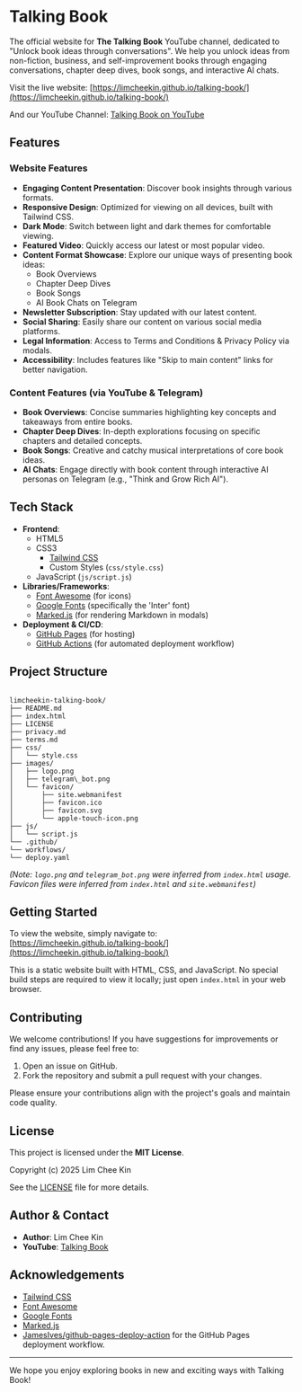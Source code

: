# Talking Book

The official website for **The Talking Book** YouTube channel, dedicated to "Unlock book ideas through conversations". We help you unlock ideas from non-fiction, business, and self-improvement books through engaging conversations, chapter deep dives, book songs, and interactive AI chats.

Visit the live website: [https://limcheekin.github.io/talking-book/](https://limcheekin.github.io/talking-book/)

And our YouTube Channel: [Talking Book on YouTube](https://www.youtube.com/%40TalkingBookYT)

## Features

### Website Features

  * **Engaging Content Presentation**: Discover book insights through various formats.
  * **Responsive Design**: Optimized for viewing on all devices, built with Tailwind CSS.
  * **Dark Mode**: Switch between light and dark themes for comfortable viewing.
  * **Featured Video**: Quickly access our latest or most popular video.
  * **Content Format Showcase**: Explore our unique ways of presenting book ideas:
      * Book Overviews
      * Chapter Deep Dives
      * Book Songs
      * AI Book Chats on Telegram
  * **Newsletter Subscription**: Stay updated with our latest content.
  * **Social Sharing**: Easily share our content on various social media platforms.
  * **Legal Information**: Access to Terms and Conditions & Privacy Policy via modals.
  * **Accessibility**: Includes features like "Skip to main content" links for better navigation.

### Content Features (via YouTube & Telegram)

  * **Book Overviews**: Concise summaries highlighting key concepts and takeaways from entire books.
  * **Chapter Deep Dives**: In-depth explorations focusing on specific chapters and detailed concepts.
  * **Book Songs**: Creative and catchy musical interpretations of core book ideas.
  * **AI Chats**: Engage directly with book content through interactive AI personas on Telegram (e.g., "Think and Grow Rich AI").

## Tech Stack

  * **Frontend**:
      * HTML5
      * CSS3
          * [Tailwind CSS](https://tailwindcss.com/)
          * Custom Styles (`css/style.css`)
      * JavaScript (`js/script.js`)
  * **Libraries/Frameworks**:
      * [Font Awesome](https://fontawesome.com/) (for icons)
      * [Google Fonts](https://fonts.google.com/) (specifically the 'Inter' font)
      * [Marked.js](https://marked.js.org/) (for rendering Markdown in modals)
  * **Deployment & CI/CD**:
      * [GitHub Pages](https://pages.github.com/) (for hosting)
      * [GitHub Actions](https://github.com/features/actions) (for automated deployment workflow)

## Project Structure

```

limcheekin-talking-book/
├── README.md
├── index.html
├── LICENSE
├── privacy.md
├── terms.md
├── css/
│   └── style.css
├── images/
│   ├── logo.png
│   ├── telegram\_bot.png
│   └── favicon/
│       ├── site.webmanifest
│       ├── favicon.ico
│       ├── favicon.svg
│       └── apple-touch-icon.png
├── js/
│   └── script.js
└── .github/
└── workflows/
└── deploy.yaml

```

*(Note: `logo.png` and `telegram_bot.png` were inferred from `index.html` usage. Favicon files were inferred from `index.html` and `site.webmanifest`)*

## Getting Started

To view the website, simply navigate to:
[https://limcheekin.github.io/talking-book/](https://limcheekin.github.io/talking-book/)

This is a static website built with HTML, CSS, and JavaScript. No special build steps are required to view it locally; just open `index.html` in your web browser.

## Contributing

We welcome contributions\! If you have suggestions for improvements or find any issues, please feel free to:

1.  Open an issue on GitHub.
2.  Fork the repository and submit a pull request with your changes.

Please ensure your contributions align with the project's goals and maintain code quality.

## License

This project is licensed under the **MIT License**.

Copyright (c) 2025 Lim Chee Kin

See the [LICENSE](LICENSE) file for more details.

## Author & Contact

  * **Author**: Lim Chee Kin
  * **YouTube**: [Talking Book](https://www.youtube.com/%40TalkingBookYT)

## Acknowledgements

  * [Tailwind CSS](https://tailwindcss.com/)
  * [Font Awesome](https://fontawesome.com/)
  * [Google Fonts](https://fonts.google.com/)
  * [Marked.js](https://marked.js.org/)
  * [JamesIves/github-pages-deploy-action](https://github.com/JamesIves/github-pages-deploy-action) for the GitHub Pages deployment workflow.

-----

We hope you enjoy exploring books in new and exciting ways with Talking Book\!

